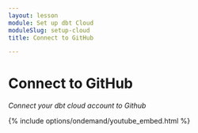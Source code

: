 ```yaml
---
layout: lesson
module: Set up dbt Cloud
moduleSlug: setup-cloud
title: Connect to GitHub

---
```


# Connect to GitHub
_Connect your dbt cloud account to Github_

{% include options/ondemand/youtube_embed.html %}